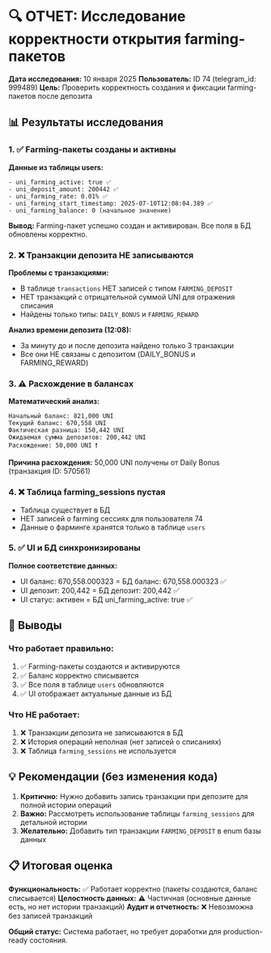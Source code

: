 # 🔍 ОТЧЕТ: Исследование корректности открытия farming-пакетов

**Дата исследования:** 10 января 2025
**Пользователь:** ID 74 (telegram_id: 999489)
**Цель:** Проверить корректность создания и фиксации farming-пакетов после депозита

## 📊 Результаты исследования

### 1. ✅ Farming-пакеты созданы и активны

**Данные из таблицы users:**
```
- uni_farming_active: true ✅
- uni_deposit_amount: 200442 ✅
- uni_farming_rate: 0.01% ✅
- uni_farming_start_timestamp: 2025-07-10T12:08:04.389 ✅
- uni_farming_balance: 0 (начальное значение)
```

**Вывод:** Farming-пакет успешно создан и активирован. Все поля в БД обновлены корректно.

### 2. ❌ Транзакции депозита НЕ записываются

**Проблемы с транзакциями:**
- В таблице `transactions` НЕТ записей с типом `FARMING_DEPOSIT`
- НЕТ транзакций с отрицательной суммой UNI для отражения списания
- Найдены только типы: `DAILY_BONUS` и `FARMING_REWARD`

**Анализ времени депозита (12:08):**
- За минуту до и после депозита найдено только 3 транзакции
- Все они НЕ связаны с депозитом (DAILY_BONUS и FARMING_REWARD)

### 3. ⚠️ Расхождение в балансах

**Математический анализ:**
```
Начальный баланс: 821,000 UNI
Текущий баланс: 670,558 UNI
Фактическая разница: 150,442 UNI
Ожидаемая сумма депозитов: 200,442 UNI
Расхождение: 50,000 UNI ❗
```

**Причина расхождения:** 50,000 UNI получены от Daily Bonus (транзакция ID: 570561)

### 4. ❌ Таблица farming_sessions пустая

- Таблица существует в БД
- НЕТ записей о farming сессиях для пользователя 74
- Данные о фарминге хранятся только в таблице `users`

### 5. ✅ UI и БД синхронизированы

**Полное соответствие данных:**
- UI баланс: 670,558.000323 = БД баланс: 670,558.000323 ✅
- UI депозит: 200,442 = БД депозит: 200,442 ✅
- UI статус: активен = БД uni_farming_active: true ✅

## 🎯 Выводы

### Что работает правильно:
1. ✅ Farming-пакеты создаются и активируются
2. ✅ Баланс корректно списывается
3. ✅ Все поля в таблице `users` обновляются
4. ✅ UI отображает актуальные данные из БД

### Что НЕ работает:
1. ❌ Транзакции депозита не записываются в БД
2. ❌ История операций неполная (нет записей о списаниях)
3. ❌ Таблица `farming_sessions` не используется

## 💡 Рекомендации (без изменения кода)

1. **Критично:** Нужно добавить запись транзакции при депозите для полной истории операций
2. **Важно:** Рассмотреть использование таблицы `farming_sessions` для детальной истории
3. **Желательно:** Добавить тип транзакции `FARMING_DEPOSIT` в enum базы данных

## 📋 Итоговая оценка

**Функциональность:** ✅ Работает корректно (пакеты создаются, баланс списывается)
**Целостность данных:** ⚠️ Частичная (основные данные есть, но нет истории транзакций)
**Аудит и отчетность:** ❌ Невозможна без записей транзакций

**Общий статус:** Система работает, но требует доработки для production-ready состояния.
